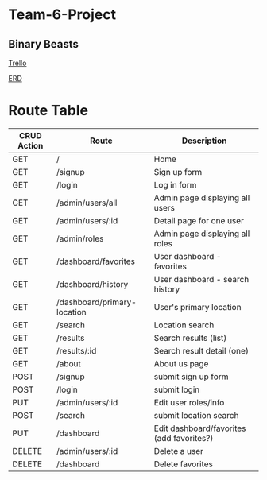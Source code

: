 # Team-6-Project
## Binary Beasts

[Trello](https://trello.com/b/oK1WjNdG/project-3)

[ERD](https://lucid.app/lucidchart/invitations/accept/6b16b9ed-aa9e-46ed-a7b1-5bc2c02922f5)

# Route Table

CRUD Action | Route | Description
----- | ----- | -----
GET | / | Home
GET | /signup | Sign up form
GET | /login | Log in form
GET | /admin/users/all | Admin page displaying all users
GET | /admin/users/:id | Detail page for one user
GET | /admin/roles | Admin page displaying all roles
GET | /dashboard/favorites | User dashboard - favorites
GET | /dashboard/history | User dashboard - search history
GET | /dashboard/primary-location | User's primary location
GET | /search | Location search
GET | /results | Search results (list)
GET | /results/:id | Search result detail (one)
GET | /about | About us page
POST | /signup | submit sign up form
POST | /login | submit login
PUT | /admin/users/:id | Edit user roles/info
POST | /search | submit location search
PUT | /dashboard | Edit dashboard/favorites (add favorites?)
DELETE | /admin/users/:id | Delete a user
DELETE | /dashboard | Delete favorites
